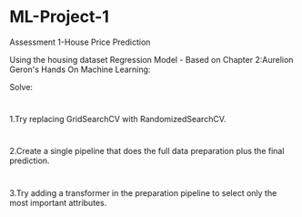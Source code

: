 # ML-Project-1
Assessment 1-House Price Prediction 

Using the housing dataset Regression Model - Based on Chapter 2:Aurelion Geron's Hands On Machine Learning: 

Solve:    
#  
1.Try replacing GridSearchCV with RandomizedSearchCV. 
#  
2.Create a single pipeline that does the full data preparation plus the final prediction.
#  
3.Try adding a transformer in the preparation pipeline to select only the most important attributes. 
